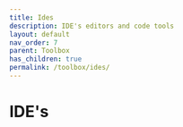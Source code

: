 ```yaml
---
title: Ides
description: IDE's editors and code tools
layout: default
nav_order: 7
parent: Toolbox
has_children: true
permalink: /toolbox/ides/
---
```


# IDE's
